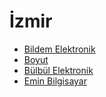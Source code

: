 # İzmir

* [Bildem Elektronik](bildem_elektronik.md)
* [Boyut](boyut.md)
* [Bülbül Elektronik](bulbul_elektronik.md)
* [Emin Bilgisayar](emin_bilgisayar.md)